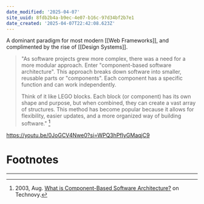 ```yaml
---
date_modified: '2025-04-07'
site_uuid: 8fdb2b4a-b9ec-4e07-b16c-97d34bf2b7e1
date_created: '2025-04-07T22:42:08.623Z'
---
```





A dominant paradigm for most modern [[Web Frameworks]], and complimented by the rise of [[Design Systems]]. 

>"As software projects grew more complex, there was a need for a more modular approach. Enter "component-based software architecture". This approach breaks down software into smaller, reusable parts or "components". Each component has a specific function and can work independently.
>
>Think of it like LEGO blocks. Each block (or component) has its own shape and purpose, but when combined, they can create a vast array of structures. This method has become popular because it allows for flexibility, easier updates, and a more organized way of building software." [^86401a]

https://youtu.be/0JoGCV4Nwe0?si=WPQ3hPfIyGMaqjC9

# Footnotes
***
[^86401a]: 2003, Aug. [What is Component-Based Software Architecture?](https://tecnovy.com/en/component-software-architecture-guide) on Technovy.